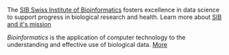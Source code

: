 The [SIB Swiss Institute of Bioinformatics](http://www.sib.swiss) fosters excellence in data science to support progress in biological research and health. Learn more about [SIB and it's mission](http://www.sib.swiss/about-us/vision-and-mission)

*Bioinformatics* is the application of computer technology to the understanding and effective use of biological data. [More](http://www.sib.swiss/about-us/what-is-bioinformatics)
